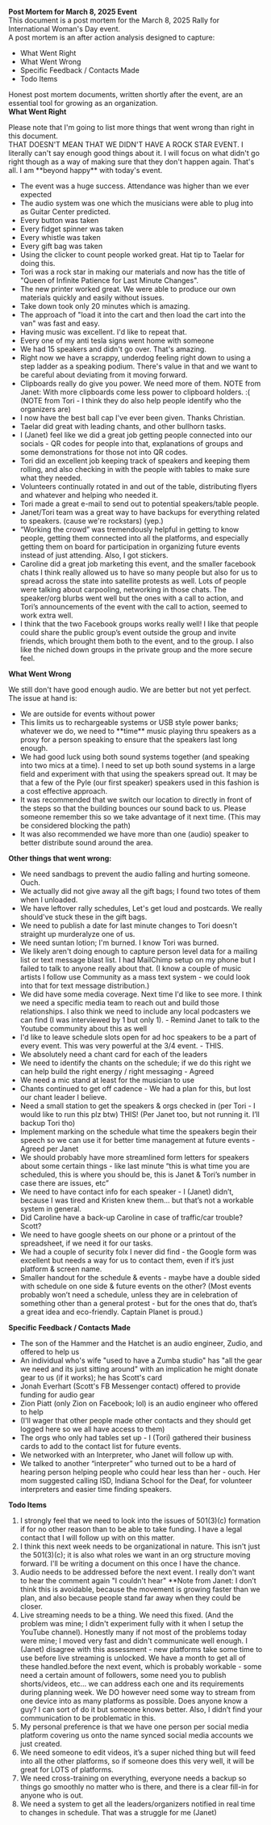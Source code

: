 **Post Mortem for March 8, 2025 Event**  
This document is a post mortem for the March 8, 2025 Rally for International Woman's Day event.  
A post mortem is an after action analysis designed to capture:

* What Went Right  
* What Went Wrong   
* Specific Feedback / Contacts Made  
* Todo Items

Honest post mortem documents, written shortly after the event, are an essential tool for growing as an organization.  
**What Went Right**

Please note that I'm going to list more things that went wrong than right in this document.    
THAT DOESN'T MEAN THAT WE DIDN'T HAVE A ROCK STAR EVENT.  I literally can't say enough good things about it.  I will focus on what didn't go right though as a way of making sure that they don't happen again.  That's all.  I am \*\*beyond happy\*\* with today's event.

* The event was a huge success.  Attendance was higher than we ever expected  
* The audio system was one which the musicians were able to plug into as Guitar Center predicted.  
* Every button was taken  
* Every fidget spinner was taken  
* Every whistle was taken  
* Every gift bag was taken  
* Using the clicker to count people worked great.  Hat tip to Taelar for doing this.  
* Tori was a rock star in making our materials and now has the title of "Queen of Infinite Patience for Last Minute Changes".   
* The new printer worked great.   We were able to produce our own materials quickly and easily without issues.    
* Take down took only 20 minutes which is amazing.  
* The approach of "load it into the cart and then load the cart into the van" was fast and easy.  
* Having music was excellent.  I'd like to repeat that.    
* Every one of my anti tesla signs went home with someone  
* We had 15 speakers and didn't go over.  That's amazing.  
* Right now we have a scrappy, underdog feeling right down to using a step ladder as a speaking podium.  There's value in that and we want to be careful about deviating from it moving forward.  
* Clipboards really do give you power.  We need more of them. NOTE from Janet:  With more clipboards come less power to clipboard holders.  :(  (NOTE from Tori \- I think they do also help people identify who the organizers are)  
* I now have the best ball cap I've ever been given.  Thanks Christian.  
* Taelar did great with leading chants, and other bullhorn tasks.  
* I (Janet) feel like we did a great job getting people connected into our socials \- QR codes for people into that, explanations of groups and some demonstrations for those not into QR codes.  
* Tori did an excellent job keeping track of speakers and keeping them rolling, and also checking in with the people with tables to make sure what they needed.   
* Volunteers continually rotated in and out of the table, distributing flyers and whatever and helping who needed it.  
* Tori made a great e-mail to send out to potential speakers/table people.  
* Janet/Tori team was a great way to have backups for everything related to speakers.  (cause we're rockstars) (yep.)  
* “Working the crowd” was tremendously helpful in getting to know people, getting them connected into all the platforms, and especially getting them on board for participation in organizing future events instead of just attending.  Also, I got stickers.  
* Caroline did a great job marketing this event, and the smaller facebook chats I think really allowed us to have so many people but also for us to spread across the state into satellite protests as well.  Lots of people were talking about carpooling, networking in those chats.  The speaker/org blurbs went well but the ones with a call to action, and Tori’s announcements of the event with the call to action, seemed to work extra well.    
* I think that the two Facebook groups works really well\! I like that people could share the public group’s event outside the group and invite friends, which brought them both to the event, and to the group.  I also like the niched down groups in the private group and the more secure feel.

**What Went Wrong**

We still don't have good enough audio.  We are better but not yet perfect.  The issue at hand is:

* We are outside for events without power  
* This limits us to rechargeable systems or USB style power banks; whatever we do, we need to \*\*time\*\* music playing thru speakers as a proxy for a person speaking to ensure that the speakers last long enough.  
* We had good luck using both sound systems together (and speaking into two mics at a time).  I need to set up both sound systems in a large field and experiment with that using the speakers spread out.  It may be that a few of the Pyle (our first speaker) speakers used in this fashion is a cost effective approach.  
* It was recommended that we switch our location to directly in front of the steps so that the building bounces our sound back to us.  Please someone remember this so we take advantage of it next time. (This may be considered blocking the path)  
* It was also recommended we have more than one (audio) speaker to better distribute sound around the area.

**Other things that went wrong:**

* We need sandbags to prevent the audio falling and hurting someone.  Ouch.  
* We actually did not give away all the gift bags; I found two totes of them when I unloaded.    
* We have leftover rally schedules, Let's get loud and postcards. We really should've stuck these in the gift bags.  
* We need to publish a date for last minute changes to Tori doesn't straight up murderalyze one of us.  
* We need suntan lotion; I'm burned.  I know Tori was burned.  
* We likely aren't doing enough to capture person level data for a mailing list or text message blast list.  I had MailChimp setup on my phone but I failed to talk to anyone really about that. (I know a couple of music artists I follow use Community as a mass text system \- we could look into that for text message distribution.)  
* We did have some media coverage.  Next time I'd like to see more. I think we need a specific media team to reach out and build those relationships.  I also think we need to include any local podcasters we can find (I was interviewed by 1 but only 1).  \- Remind Janet to talk to the Youtube community about this as well  
* I'd like to leave schedule slots open for ad hoc speakers to be a part of every event. This was very powerful at the 3/4 event. \- THIS.  
* We absolutely need a chant card for each of the leaders  
* We need to identify the chants on the schedule; if we do this right we can help build the right energy / right messaging \- Agreed  
* We need a mic stand at least for the musician to use  
* Chants continued to get off cadence \- We had a plan for this, but lost our chant leader I believe.  
* Need a small station to get the speakers & orgs checked in (per Tori \- I would like to run this plz btw) THIS\! (Per Janet too, but not running it.  I’ll backup Tori tho)  
* Implement marking on the schedule what time the speakers begin their speech so we can use it for better time management at future events \- Agreed per Janet  
* We should probably have more streamlined form letters for speakers about some certain things \- like last minute “this is what time you are scheduled, this is where you should be, this is Janet & Tori’s number in case there are issues, etc”    
* We need to have contact info for each speaker \- I (Janet) didn’t, because I was tired and Kristen knew them… but that’s not a workable system in general.  
* Did Caroline have a back-up Caroline in case of traffic/car trouble?  Scott?    
* We need to have google sheets on our phone or a printout of the spreadsheet, if we need it for our tasks.  
* We had a couple of security folx I never did find \- the Google form was excellent but needs a way for us to contact them, even if it’s just platform & screen name.   
* Smaller handout for the schedule & events \- maybe have a double sided with schedule on one side & future events on the other?  (Most events probably won’t need a schedule, unless they are in celebration of something other than a general protest \- but for the ones that do, that’s a great idea and eco-friendly.  Captain Planet is proud.) 

**Specific Feedback / Contacts Made**

* The son of the Hammer and the Hatchet is an audio engineer, Zudio, and offered to help us  
* An individual who's wife "used to have a Zumba studio" has "all the gear we need and its just sitting around" with an implication he might donate gear to us (if it works); he has Scott's card  
* Jonah Everhart (Scott's FB Messenger contact) offered to provide funding for audio gear  
* Zion Piatt (only Zion on Facebook; lol) is an audio engineer who offered to help  
* (I'll wager that other people made other contacts and they should get logged here so we all have access to them)  
* The orgs who only had tables set up \- I (Tori) gathered their business cards to add to the contact list for future events.  
* We networked with an Interpreter, who Janet will follow up with.  
* We talked to another “interpreter” who turned out to be a hard of hearing person helping people who could hear less than her \- ouch.  Her mom suggested calling ISD, Indiana School for the Deaf, for volunteer interpreters and easier time finding speakers.  

**Todo Items**

1. I strongly feel that we need to look into the issues of 501(3)(c) formation if for no other reason than to be able to take funding. I have a legal contact that I will follow up with on this matter.  
2. I think this next week needs to be organizational in nature.  This isn't just the 501(3)(c); it is also what roles we want in an org structure moving forward.  I'll be writing a document on this once I have the chance.  
3. Audio needs to be addressed before the next event.  I really don't want to hear the comment again "I couldn't hear" \*\*Note from Janet: I don’t think this is avoidable, because the movement is growing faster than we plan, and also because people stand far away when they could be closer.  
4. Live streaming needs to be a thing.  We need this fixed.  (And the problem was mine; I didn't experiment fully with it when I setup the YouTube channel).  Honestly many if not most of the problems today were mine; I moved very fast and didn't communicate well enough. I (Janet) disagree with this assessment \- new platforms take some time to use before live streaming is unlocked.  We have a month to get all of these handled.before the next event, which is probably workable \- some need a certain amount of followers, some need you to publish shorts/videos, etc… we can address each one and its requirements during planning week.  We DO however need some way to stream from one device into as many platforms as possible.  Does anyone know a guy?  I can sort of do it but someone knows better.  Also, I didn’t find your communication to be problematic in this.   
5. My personal preference is that we have one person per social media platform covering us onto the name synced social media accounts we just created.   
6. We need someone to edit videos, it’s a super niched thing but will feed into all the other platforms, so if someone does this very well, it will be great for LOTS of platforms.   
7. We need cross-training on everything, everyone needs a backup so things go smoothly no matter who is there, and there is a clear fill-in for anyone who is out.    
8. We need a system to get all the leaders/organizers notified in real time to changes in schedule.  That was a struggle for me (Janet)

